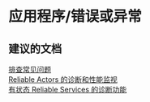<properties
    pageTitle="应用程序/错误或异常"
    description="应用程序/错误或异常"
    service="microsoft.servicefabric"
    resource="clusters"
    authors="aashu"
    displayOrder=""
    selfHelpType="generic"
    supportTopicIds="32449688"
    resourceTags=""
    productPesIds="15842"
    cloudEnvironments="public"
/>


# 应用程序/错误或异常

## **建议的文档**
[排查常见问题](https://azure.microsoft.com/documentation/articles/service-fabric-diagnostics-troubleshoot-common-scenarios/)<br>
[Reliable Actors 的诊断和性能监视](https://azure.microsoft.com/documentation/articles/service-fabric-reliable-actors-diagnostics/)<br>
[有状态 Reliable Services 的诊断功能](https://azure.microsoft.com/documentation/articles/service-fabric-reliable-services-diagnostics/)



<!--HONumber=Jul16_HO4-->


